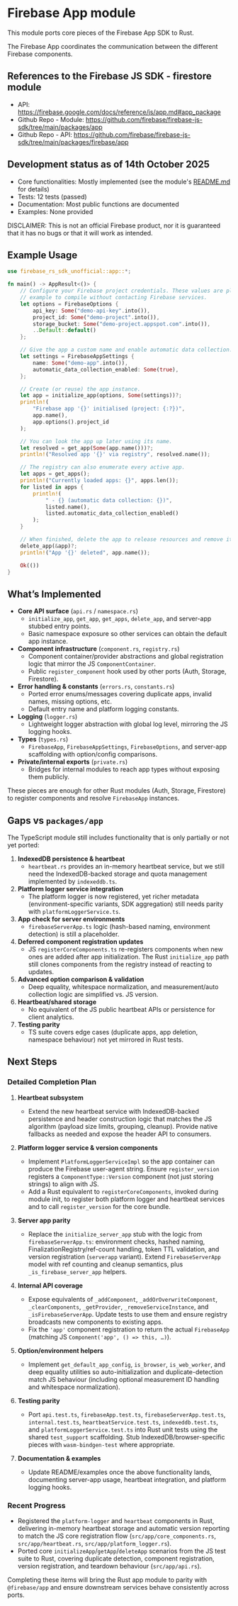 # Firebase App module

This module ports core pieces of the Firebase App SDK to Rust.

The Firebase App coordinates the communication between the different Firebase components.

## References to the Firebase JS SDK - firestore module

- API: <https://firebase.google.com/docs/reference/js/app.md#app_package>
- Github Repo - Module: <https://github.com/firebase/firebase-js-sdk/tree/main/packages/app>
- Github Repo - API: <https://github.com/firebase/firebase-js-sdk/tree/main/packages/firebase/app>

## Development status as of 14th October 2025

- Core functionalities: Mostly implemented (see the module's [README.md](https://github.com/dgasparri/firebase-rs-sdk-unofficial/tree/main/src/firestore) for details)
- Tests: 12 tests (passed)
- Documentation: Most public functions are documented
- Examples: None provided

DISCLAIMER: This is not an official Firebase product, nor it is guaranteed that it has no bugs or that it will work as intended.

## Example Usage

```rust
use firebase_rs_sdk_unofficial::app::*;

fn main() -> AppResult<()> {
    // Configure your Firebase project credentials. These values are placeholders that allow the
    // example to compile without contacting Firebase services.
    let options = FirebaseOptions {
        api_key: Some("demo-api-key".into()),
        project_id: Some("demo-project".into()),
        storage_bucket: Some("demo-project.appspot.com".into()),
        ..Default::default()
    };

    // Give the app a custom name and enable automatic data collection.
    let settings = FirebaseAppSettings {
        name: Some("demo-app".into()),
        automatic_data_collection_enabled: Some(true),
    };

    // Create (or reuse) the app instance.
    let app = initialize_app(options, Some(settings))?;
    println!(
        "Firebase app '{}' initialised (project: {:?})",
        app.name(),
        app.options().project_id
    );

    // You can look the app up later using its name.
    let resolved = get_app(Some(app.name()))?;
    println!("Resolved app '{}' via registry", resolved.name());

    // The registry can also enumerate every active app.
    let apps = get_apps();
    println!("Currently loaded apps: {}", apps.len());
    for listed in apps {
        println!(
            " - {} (automatic data collection: {})",
            listed.name(),
            listed.automatic_data_collection_enabled()
        );
    }

    // When finished, delete the app to release resources and remove it from the registry.
    delete_app(&app)?;
    println!("App '{}' deleted", app.name());

    Ok(())
}
```


## What’s Implemented

- **Core API surface** (`api.rs` / `namespace.rs`)
  - `initialize_app`, `get_app`, `get_apps`, `delete_app`, and server-app stubbed entry points.
  - Basic namespace exposure so other services can obtain the default app instance.
- **Component infrastructure** (`component.rs`, `registry.rs`)
  - Component container/provider abstractions and global registration logic that mirror the JS `ComponentContainer`.
  - Public `register_component` hook used by other ports (Auth, Storage, Firestore).
- **Error handling & constants** (`errors.rs`, `constants.rs`)
  - Ported error enums/messages covering duplicate apps, invalid names, missing options, etc.
  - Default entry name and platform logging constants.
- **Logging** (`logger.rs`)
  - Lightweight logger abstraction with global log level, mirroring the JS logging hooks.
- **Types** (`types.rs`)
  - `FirebaseApp`, `FirebaseAppSettings`, `FirebaseOptions`, and server-app scaffolding with option/config comparisons.
- **Private/internal exports** (`private.rs`)
  - Bridges for internal modules to reach app types without exposing them publicly.

These pieces are enough for other Rust modules (Auth, Storage, Firestore) to register components and resolve `FirebaseApp`
instances.

## Gaps vs `packages/app`

The TypeScript module still includes functionality that is only partially or not yet ported:

1. **IndexedDB persistence & heartbeat**
   - `heartbeat.rs` provides an in-memory heartbeat service, but we still need the IndexedDB-backed storage and quota management implemented by `indexeddb.ts`.
2. **Platform logger service integration**
   - The platform logger is now registered, yet richer metadata (environment-specific variants, SDK aggregation) still needs parity with `platformLoggerService.ts`.
3. **App check for server environments**
   - `firebaseServerApp.ts` logic (hash-based naming, environment detection) is still a placeholder.
4. **Deferred component registration updates**
   - JS `registerCoreComponents.ts` re-registers components when new ones are added after app initialization. The Rust
     `initialize_app` path still clones components from the registry instead of reacting to updates.
5. **Advanced option comparison & validation**
   - Deep equality, whitespace normalization, and measurement/auto collection logic are simplified vs. JS version.
6. **Heartbeat/shared storage**
   - No equivalent of the JS public heartbeat APIs or persistence for client analytics.
7. **Testing parity**
   - TS suite covers edge cases (duplicate apps, app deletion, namespace behaviour) not yet mirrored in Rust tests.

## Next Steps

### Detailed Completion Plan

1. **Heartbeat subsystem**
   - Extend the new heartbeat service with IndexedDB-backed persistence and header construction logic that matches the JS algorithm (payload size limits, grouping, cleanup). Provide native fallbacks as needed and expose the header API to consumers.

2. **Platform logger service & version components**
   - Implement `PlatformLoggerServiceImpl` so the app container can produce the Firebase user-agent string. Ensure `register_version` registers a `ComponentType::Version` component (not just storing strings) to align with JS.
   - Add a Rust equivalent to `registerCoreComponents`, invoked during module init, to register both platform logger and heartbeat services and to call `register_version` for the core bundle.

3. **Server app parity**
   - Replace the `initialize_server_app` stub with the logic from `firebaseServerApp.ts`: environment checks, hashed naming, FinalizationRegistry/ref-count handling, token TTL validation, and version registration (`serverapp` variant). Extend `FirebaseServerApp` model with ref counting and cleanup semantics, plus `_is_firebase_server_app` helpers.

4. **Internal API coverage**
   - Expose equivalents of `_addComponent`, `_addOrOverwriteComponent`, `_clearComponents`, `_getProvider`, `_removeServiceInstance`, and `_isFirebaseServerApp`. Update tests to use them and ensure registry broadcasts new components to existing apps.
   - Fix the `'app'` component registration to return the actual `FirebaseApp` (matching JS `Component('app', () => this, …)`).

5. **Option/environment helpers**
   - Implement `get_default_app_config`, `is_browser`, `is_web_worker`, and deep equality utilities so auto-initialization and duplicate-detection match JS behaviour (including optional measurement ID handling and whitespace normalization).

6. **Testing parity**
   - Port `api.test.ts`, `firebaseApp.test.ts`, `firebaseServerApp.test.ts`, `internal.test.ts`, `heartbeatService.test.ts`, `indexeddb.test.ts`, and `platformLoggerService.test.ts` into Rust unit tests using the shared `test_support` scaffolding. Stub IndexedDB/browser-specific pieces with `wasm-bindgen-test` where appropriate.

7. **Documentation & examples**
   - Update README/examples once the above functionality lands, documenting server-app usage, heartbeat integration, and platform logging hooks.

### Recent Progress
- Registered the `platform-logger` and `heartbeat` components in Rust, delivering in-memory heartbeat storage and automatic version reporting to match the JS core registration flow (`src/app/core_components.rs`, `src/app/heartbeat.rs`, `src/app/platform_logger.rs`).
- Ported core `initializeApp`/`getApp`/`deleteApp` scenarios from the JS test suite to Rust, covering duplicate detection, component registration, version registration, and teardown behaviour (`src/app/api.rs`).

Completing these items will bring the Rust app module to parity with `@firebase/app` and ensure downstream services behave
consistently across ports.
